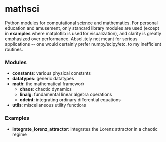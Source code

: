 mathsci
========
Python modules for computational science and mathematics. For personal education and amusement, only standard library modules are used (except in __examples__ where matplotlib is used for visualization), and clarity is greatly emphasized over performance. Absolutely not meant for serious applications -- one would certainly prefer numpy/scipy/etc. to my inefficient routines.

### Modules ###
* __constants__: various physical constants
* __datatypes__: generic datatypes
* __math__: the mathematical framework
    * __chaos__: chaotic dynamics
    * __linalg__: fundamental linear algebra operations
    * __odeint__: integrating ordinary differential equations
* __utils__: miscellaneous utility functions

### Examples ###
* __integrate_lorenz_attractor__: integrates the Lorenz attractor in a chaotic regime
